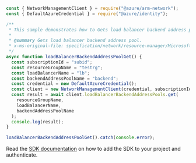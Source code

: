 ```javascript
const { NetworkManagementClient } = require("@azure/arm-network");
const { DefaultAzureCredential } = require("@azure/identity");

/**
 * This sample demonstrates how to Gets load balancer backend address pool.
 *
 * @summary Gets load balancer backend address pool.
 * x-ms-original-file: specification/network/resource-manager/Microsoft.Network/stable/2021-05-01/examples/LoadBalancerBackendAddressPoolGet.json
 */
async function loadBalancerBackendAddressPoolGet() {
  const subscriptionId = "subid";
  const resourceGroupName = "testrg";
  const loadBalancerName = "lb";
  const backendAddressPoolName = "backend";
  const credential = new DefaultAzureCredential();
  const client = new NetworkManagementClient(credential, subscriptionId);
  const result = await client.loadBalancerBackendAddressPools.get(
    resourceGroupName,
    loadBalancerName,
    backendAddressPoolName
  );
  console.log(result);
}

loadBalancerBackendAddressPoolGet().catch(console.error);
```

Read the [SDK documentation](https://github.com/Azure/azure-sdk-for-js/blob/%40azure%2Farm-network_27.0.0/sdk/network/arm-network/README.md) on how to add the SDK to your project and authenticate.
